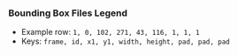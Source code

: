 ### Bounding Box Files Legend
- Example row: `1, 0, 102, 271, 43, 116, 1, 1, 1`
- Keys: `frame, id, x1, y1, width, height, pad, pad, pad`